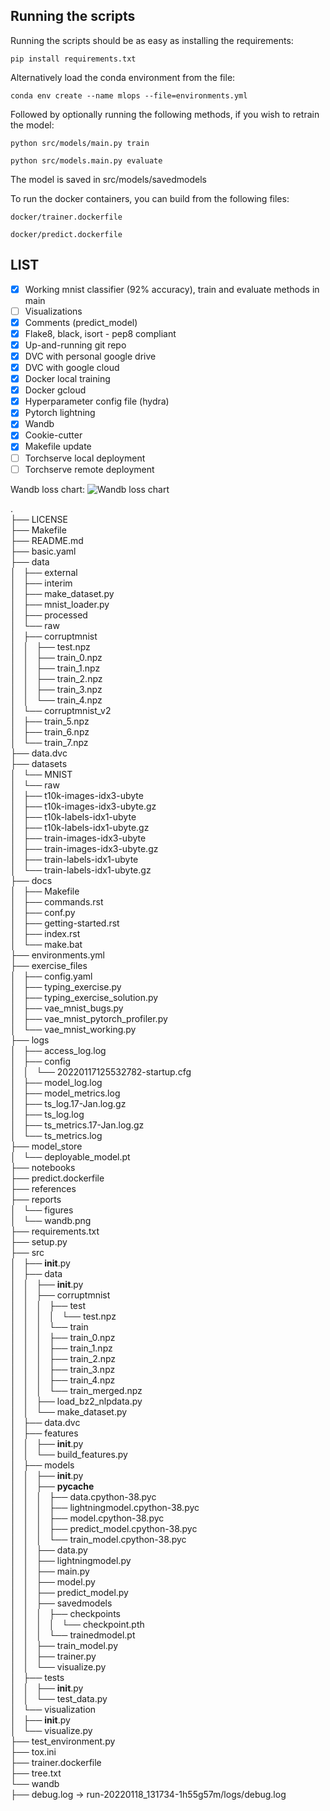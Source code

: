 ## Running the scripts

Running the scripts should be as easy as installing the requirements:  

    pip install requirements.txt  

Alternatively load the conda environment from the file:  

    conda env create --name mlops --file=environments.yml  

Followed by optionally running the following methods, if you wish to retrain the model:  

    python src/models/main.py train   

    python src/models.main.py evaluate   


The model is saved in src/models/savedmodels

To run the docker containers, you can build from the following files:

    docker/trainer.dockerfile

    docker/predict.dockerfile

## LIST

- [x] Working mnist classifier (92% accuracy), train and evaluate methods in main
- [ ] Visualizations
- [x] Comments (predict_model)
- [x] Flake8, black, isort - pep8 compliant
- [x] Up-and-running git repo
- [x] DVC with personal google drive
- [x] DVC with google cloud 
- [x] Docker local training
- [x] Docker gcloud
- [x] Hyperparameter config file (hydra)
- [x] Pytorch lightning
- [x] Wandb  
- [x] Cookie-cutter
- [x] Makefile update 
- [ ] Torchserve local deployment
- [ ] Torchserve remote deployment

Wandb loss chart: ![Wandb loss chart](https://github.com/samytessier/samy_mlops/blob/master/reports/figures/wandb.png?raw=true)


. <br>
├── LICENSE <br>
├── Makefile <br>
├── README.md <br>
├── basic.yaml <br>
├── data <br>
│   ├── external <br>
│   ├── interim <br>
│   ├── make_dataset.py <br>
│   ├── mnist_loader.py <br>
│   ├── processed <br>
│   └── raw <br>
│       ├── corruptmnist <br>
│       │   ├── test.npz <br>
│       │   ├── train_0.npz <br>
│       │   ├── train_1.npz <br>
│       │   ├── train_2.npz <br>
│       │   ├── train_3.npz <br>
│       │   └── train_4.npz <br>
│       └── corruptmnist_v2 <br>
│           ├── train_5.npz <br>
│           ├── train_6.npz <br>
│           └── train_7.npz <br>
├── data.dvc <br>
├── datasets <br>
│   └── MNIST <br>
│       └── raw <br>
│           ├── t10k-images-idx3-ubyte <br>
│           ├── t10k-images-idx3-ubyte.gz <br>
│           ├── t10k-labels-idx1-ubyte <br>
│           ├── t10k-labels-idx1-ubyte.gz <br>
│           ├── train-images-idx3-ubyte <br>
│           ├── train-images-idx3-ubyte.gz <br>
│           ├── train-labels-idx1-ubyte <br>
│           └── train-labels-idx1-ubyte.gz <br>
├── docs <br>
│   ├── Makefile <br>
│   ├── commands.rst <br>
│   ├── conf.py <br>
│   ├── getting-started.rst <br>
│   ├── index.rst <br>
│   └── make.bat <br>
├── environments.yml <br>
├── exercise_files <br>
│   ├── config.yaml <br>
│   ├── typing_exercise.py <br>
│   ├── typing_exercise_solution.py <br>
│   ├── vae_mnist_bugs.py <br>
│   ├── vae_mnist_pytorch_profiler.py <br>
│   └── vae_mnist_working.py <br>
├── logs <br>
│   ├── access_log.log <br>
│   ├── config <br>
│   │   └── 20220117125532782-startup.cfg <br>
│   ├── model_log.log <br>
│   ├── model_metrics.log <br>
│   ├── ts_log.17-Jan.log.gz <br>
│   ├── ts_log.log <br>
│   ├── ts_metrics.17-Jan.log.gz <br>
│   └── ts_metrics.log <br>
├── model_store <br>
│   └── deployable_model.pt <br>
├── notebooks <br>
├── predict.dockerfile <br>
├── references <br>
├── reports <br>
│   └── figures <br>
│       └── wandb.png <br>
├── requirements.txt <br>
├── setup.py <br>
├── src <br>
│   ├── __init__.py <br>
│   ├── data <br>
│   │   ├── __init__.py <br>
│   │   ├── corruptmnist <br>
│   │   │   ├── test <br>
│   │   │   │   └── test.npz <br>
│   │   │   └── train <br>
│   │   │       ├── train_0.npz <br>
│   │   │       ├── train_1.npz <br>
│   │   │       ├── train_2.npz <br>
│   │   │       ├── train_3.npz <br>
│   │   │       ├── train_4.npz <br>
│   │   │       └── train_merged.npz <br>
│   │   ├── load_bz2_nlpdata.py <br>
│   │   └── make_dataset.py <br>
│   ├── data.dvc <br>
│   ├── features <br>
│   │   ├── __init__.py <br>
│   │   └── build_features.py <br>
│   ├── models <br>
│   │   ├── __init__.py <br>
│   │   ├── __pycache__ <br>
│   │   │   ├── data.cpython-38.pyc <br>
│   │   │   ├── lightningmodel.cpython-38.pyc <br>
│   │   │   ├── model.cpython-38.pyc <br>
│   │   │   ├── predict_model.cpython-38.pyc <br>
│   │   │   └── train_model.cpython-38.pyc <br>
│   │   ├── data.py <br>
│   │   ├── lightningmodel.py <br>
│   │   ├── main.py <br>
│   │   ├── model.py <br>
│   │   ├── predict_model.py <br>
│   │   ├── savedmodels <br>
│   │   │   ├── checkpoints <br>
│   │   │   │   └── checkpoint.pth <br>
│   │   │   └── trainedmodel.pt <br>
│   │   ├── train_model.py <br>
│   │   ├── trainer.py <br>
│   │   └── visualize.py <br>
│   ├── tests <br>
│   │   ├── __init__.py <br>
│   │   └── test_data.py <br>
│   └── visualization <br>
│       ├── __init__.py <br>
│       └── visualize.py <br>
├── test_environment.py <br>
├── tox.ini <br>
├── trainer.dockerfile <br>
├── tree.txt <br>
└── wandb <br>
    ├── debug.log -> run-20220118_131734-1h55g57m/logs/debug.log <br>
    
